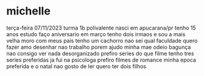 # michelle
terça-feira 07/11/2023 turma 1b polivalente
nasci em apucarana/pr
tenho 15 anos
estudo
faço aniversario em março
tenho dois irmaos e sou a mais velha
moro com meus pais 
tenho um cachorro
nao sei qual faculdade quero fazer 
amo desenhar 
nao trabalho porem ajudo minha mae 
odeio bagunça nao consigo ver nada desorganizado
prefiro series do que filme 
tenho tres series preferidas
ja fui na psicologa 
prefiro filmes de romance 
minha epoca preferida e o natal
nao gosto de ler 
quero ter dois filhos 

